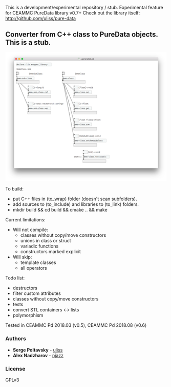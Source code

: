 This is a development/experimental repository / stub. 
Experimental feature for CEAMMC PureData library v0.7+
Check out the library itself:
http://github.com/uliss/pure-data


## Converter from C++ class to PureData objects. This is a stub.

![screenshot](demo.png?raw=true "screenshot")

To build:
- put C++ files in (to_wrap) folder (doesn't scan subfolders). 
- add sources to (to_include) and libraries to (to_link) folders.
- mkdir build && cd build && cmake .. && make

Current limitations:
- Will not compile:
  * classes without copy/move constructors
  * unions in class or struct
  * variadic functions
  * constructors marked explicit
- Will skip:
  * template classes 
  * all operators

Todo list:
- destructors
- filter custom attributes
- classes without copy/move constructors
- tests
- convert STL containers <-> lists 
- polymorphism

Tested in CEAMMC Pd 2018.03 (v0.5), CEAMMC Pd 2018.08 (v0.6)

### Authors

* **Serge Poltavsky** - [uliss](https://github.com/uliss)
* **Alex Nadzharov** - [njazz](https://github.com/njazz)

### License
GPLv3


